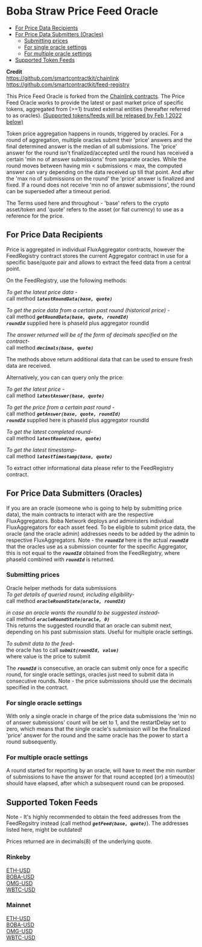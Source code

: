 # Boba Straw Price Feed Oracle
- [For Price Data Recipients](#for-price-data-recipients)
- [For Price Data Submitters (Oracles)](#for-price-data-submitters--oracles-)
  * [Submitting prices](#submitting-prices)
  * [For single oracle settings](#for-single-oracle-settings)
  * [For multiple oracle settings](#for-multiple-oracle-settings)
- [Supported Token Feeds](#supported-token-feeds)


**Credit** \
https://github.com/smartcontractkit/chainlink \
https://github.com/smartcontractkit/feed-registry

This Price Feed Oracle is forked from the [Chainlink contracts](https://github.com/smartcontractkit/chainlink). The Price Feed Oracle works to provide the latest or past market price of specific tokens, aggregated from (>=1) trusted external entities (hereafter referred to as oracles). [(Supported tokens/feeds will be released by Feb 1 2022 below)](#Supported-Token-Feeds)

Token price aggregation happens in rounds, triggered by oracles. For a round of aggregation, multiple oracles submit their 'price' answers and the final determined answer is the median of all submissions. The 'price' answer for the round isn't finalized/accepted until the round has received a certain 'min no of answer submissions' from separate oracles. While the round moves between having min < submissions < max, the computed answer can vary depending on the data received up till that point. And after the 'max no of submissions on the round' the 'price' answer is finalized and fixed. If a round does not receive 'min no of answer submissions', the round can be superseded after a timeout period.

The Terms used here and throughout - 'base' refers to the crypto asset/token and 'quote' refers to the asset (or fiat currency) to use as a reference for the price.

## For Price Data Recipients

Price is aggregated in individual FluxAggregator contracts, however the FeedRegistry contract stores the current Aggregator contract in use for a specific base/quote pair and allows to extract the feed data from a central point.

On the FeedRegistry, use the following methods:

*To get the latest price data -* \
call method ***`latestRoundData(base, quote)`***

*To get the price data from a certain past round (historical price) -* \
call method ***`getRoundData(base, quote, roundId)`*** \
***`roundId`*** supplied here is phaseId plus aggregator roundId

*The answer returned will be of the form of decimals specified on the contract-* \
call method ***`decimals(base, quote)`***

The methods above return additional data that can be used to ensure fresh data are received.

Alternatively, you can can query only the price:

*To get the latest price -* \
call method ***`latestAnswer(base, quote)`***

*To get the price from a certain past round -* \
call method ***`getAnswer(base, quote, roundId)`*** \
***`roundId`*** supplied here is phaseId plus aggregator roundId

*To get the latest completed round-* \
call method ***`latestRound(base, quote)`***

*To get the latest timestamp-* \
call method ***`latestTimestamp(base, quote)`***

To extract other informational data please refer to the FeedRegistry contract.

## For Price Data Submitters (Oracles)

If you are an oracle (someone who is going to help by submitting price data), the main contracts to interact with are the respective FluxAggregators. Boba Network deploys and administers individual FluxAggregators for each asset feed. To be eligible to submit price data, the oracle (and the oracle admin) addresses needs to be added by the admin to respective FluxAggregators. Note - the ***`roundId`*** here is the actual ***`roundId`*** that the oracles use as a submission counter for the specific Aggregator, this is not equal to the ***`roundId`*** obtained from the FeedRegistry, where phaseId combined with ***`roundId`*** is returned.

### Submitting prices

Oracle helper methods for data submissions \
*To get details of queried round, including eligibility-* \
call method ***`oracleRoundState(oracle, roundId)`***

*in case an oracle wants the roundId to be suggested instead-* \
call method ***`oracleRoundState(oracle, 0)`*** \
This returns the suggested roundId that an oracle can submit next, depending on his past submission stats. Useful for multiple oracle settings.

*To submit data to the feed-* \
the oracle has to call ***`submit(roundId, value)`*** \
where value is the price to submit

The ***`roundId`*** is consecutive, an oracle can submit only once for a specific round, for single oracle settings, oracles just need to submit data in consecutive rounds. Note - the price submissions should use the decimals specified in the contract.

### For single oracle settings

With only a single oracle in charge of the price data submissions the 'min no of answer submissions' count will be set to 1, and the restartDelay set to zero, which means that the single oracle's submission will be the finalized 'price' answer for the round and the same oracle has the power to start a round subsequently.

### For multiple oracle settings

A round started for reporting by an oracle, will have to meet the min number of submissions to have the answer for that round accepted (or) a timeout(s) should have elapsed, after which a subsequent round can be proposed.

## Supported Token Feeds
Note - It's highly recommended to obtain the feed addresses from the FeedRegsitry instead (call method ***`getFeed(base, quote)`***). The addresses listed here, might be outdated!

Prices returned are in decimals(8) of the underlying quote.
### Rinkeby

[ETH-USD](https://blockexplorer.rinkeby.boba.network/address/0xcEb40458ad6Dabe9cfC90A2ad062a071809c4E84/transactions) \
[BOBA-USD](https://blockexplorer.rinkeby.boba.network/address/0xd05AA5531b8e8DaB3BEe675f133dF3e330d9adA8/transactions) \
[OMG-USD]() \
[WBTC-USD]()
### Mainnet

[ETH-USD](https://blockexplorer.boba.network/address/0x50E383121021F4E8060C794d79Ada77195532c7a/transactions) \
[BOBA-USD](https://blockexplorer.boba.network/address/0x987AEd89f5BDC3eb863282DBB76065bFe398be17/transactions) \
[OMG-USD]() \
[WBTC-USD]()
